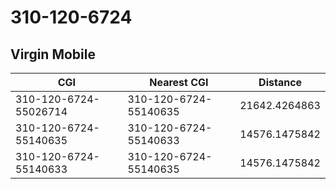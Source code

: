 # 310-120-6724
## Virgin Mobile


| CGI | Nearest CGI | Distance |
|-----|-------------|----------|
| 310-120-6724-55026714 | 310-120-6724-55140635 | 21642.4264863 |
| 310-120-6724-55140635 | 310-120-6724-55140633 | 14576.1475842 |
| 310-120-6724-55140633 | 310-120-6724-55140635 | 14576.1475842 |
